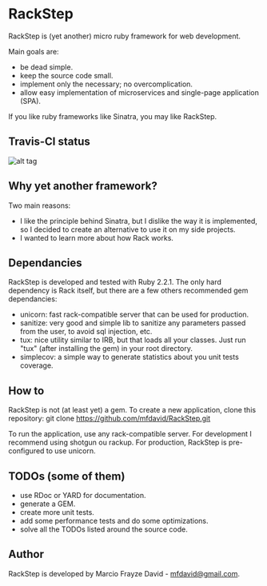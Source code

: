 # RackStep

RackStep is (yet another) micro ruby framework for web development.

Main goals are:
- be dead simple.
- keep the source code small.
- implement only the necessary; no overcomplication.
- allow easy implementation of microservices and single-page application (SPA).

If you like ruby frameworks like Sinatra, you may like RackStep.


## Travis-CI status
![alt tag](https://api.travis-ci.org/mfdavid/RackStep.svg)


## Why yet another framework?

Two main reasons:
- I like the principle behind Sinatra, but I dislike the way it is implemented,
so I decided to create an alternative to use it on my side projects.
- I wanted to learn more about how Rack works.


## Dependancies

RackStep is developed and tested with Ruby 2.2.1. The only hard dependency is
Rack itself, but there are a few others recommended gem dependancies:
- unicorn: fast rack-compatible server that can be used for production.
- sanitize: very good and simple lib to sanitize any parameters passed from the user, to avoid sql injection, etc.
- tux: nice utility similar to IRB, but that loads all your classes. Just run "tux" (after installing the gem) in your root directory.
- simplecov: a simple way to generate statistics about you unit tests coverage.


## How to

RackStep is not (at least yet) a gem. To create a new application, clone this
repository:
git clone https://github.com/mfdavid/RackStep.git

To run the application, use any rack-compatible server. For development I recommend using shotgun ou rackup. For production, RackStep is pre-configured to use unicorn.


## TODOs (some of them)

- use RDoc or YARD for documentation.
- generate a GEM.
- create more unit tests.
- add some performance tests and do some optimizations.
- solve all the TODOs listed around the source code.


## Author

RackStep is developed by Marcio Frayze David - mfdavid@gmail.com.
